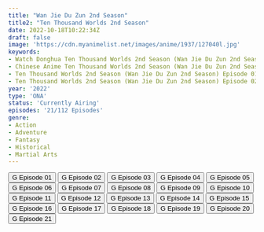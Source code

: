 ```yaml
---
title: "Wan Jie Du Zun 2nd Season"
title2: "Ten Thousand Worlds 2nd Season"
date: 2022-10-18T10:22:34Z
draft: false
image: 'https://cdn.myanimelist.net/images/anime/1937/127040l.jpg'
keywords:
- Watch Donghua Ten Thousand Worlds 2nd Season (Wan Jie Du Zun 2nd Season) English Sub
- Chinese Anime Ten Thousand Worlds 2nd Season (Wan Jie Du Zun 2nd Season) English Sub
- Ten Thousand Worlds 2nd Season (Wan Jie Du Zun 2nd Season) Episode 01 English Sub
- Ten Thousand Worlds 2nd Season (Wan Jie Du Zun 2nd Season) Episode 02 English Sub
year: '2022'
type: 'ONA'
status: 'Currently Airing'
episodes: '21/112 Episodes'
genre:
- Action
- Adventure
- Fantasy
- Historical
- Martial Arts
---
```


<div class="d-g gg-5 gtc-r ai-c">
<button onclick="window.open('?gog=wan-jie-du-zun-2nd-season-episode-1','_blank')">G Episode 01</button>
<button onclick="window.open('?gog=wan-jie-du-zun-2nd-season-episode-2','_blank')">G Episode 02</button>
<button onclick="window.open('?gog=wan-jie-du-zun-2nd-season-episode-3','_blank')">G Episode 03</button>
<button onclick="window.open('?gog=wan-jie-du-zun-2nd-season-episode-4','_blank')">G Episode 04</button>
<button onclick="window.open('?gog=wan-jie-du-zun-2nd-season-episode-5','_blank')">G Episode 05</button>
<button onclick="window.open('?gog=wan-jie-du-zun-2nd-season-episode-6','_blank')">G Episode 06</button>
<button onclick="window.open('?gog=wan-jie-du-zun-2nd-season-episode-7','_blank')">G Episode 07</button>
<button onclick="window.open('?gog=wan-jie-du-zun-2nd-season-episode-8','_blank')">G Episode 08</button>
<button onclick="window.open('?gog=wan-jie-du-zun-2nd-season-episode-9','_blank')">G Episode 09</button>
<button onclick="window.open('?gog=wan-jie-du-zun-2nd-season-episode-10','_blank')">G Episode 10</button>
<button onclick="window.open('?gog=wan-jie-du-zun-2nd-season-episode-11','_blank')">G Episode 11</button>
<button onclick="window.open('?gog=wan-jie-du-zun-2nd-season-episode-12','_blank')">G Episode 12</button>
<button onclick="window.open('?gog=wan-jie-du-zun-2nd-season-episode-13','_blank')">G Episode 13</button>
<button onclick="window.open('?gog=wan-jie-du-zun-2nd-season-episode-14','_blank')">G Episode 14</button>
<button onclick="window.open('?gog=wan-jie-du-zun-2nd-season-episode-15','_blank')">G Episode 15</button>
<button onclick="window.open('?gog=wan-jie-du-zun-2nd-season-episode-16','_blank')">G Episode 16</button>
<button onclick="window.open('?gog=wan-jie-du-zun-2nd-season-episode-17','_blank')">G Episode 17</button>
<button onclick="window.open('?gog=wan-jie-du-zun-2nd-season-episode-18','_blank')">G Episode 18</button>
<button onclick="window.open('?gog=wan-jie-du-zun-2nd-season-episode-19','_blank')">G Episode 19</button>
<button onclick="window.open('?gog=wan-jie-du-zun-2nd-season-episode-20','_blank')">G Episode 20</button>
<button onclick="window.open('?gog=wan-jie-du-zun-2nd-season-episode-21','_blank')">G Episode 21</button>
</div>
